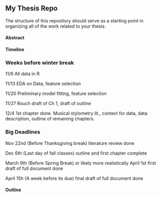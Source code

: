 ## My Thesis Repo

The structure of this repository should serve as a starting point in organizing all of the work related to your thesis.

#### Abstract



#### Timeline
### Weeks before winter break

11/6 All data in R

11/13 EDA on Data, feature selection

11/20 Preliminary model fitting, feature selection

11/27 Rouch draft of Ch 1, draft of outline

12/4 1st chapter done. Musical stylometry lit., context for data, data description, outline of remaining chapters. 


### Big Deadlines
Nov 22nd (Before Thanksgiving break) literature review done

Dec 6th (Last day of fall classes) outline and first chapter complete

March 9th (Before Spring Break) or likely more realistically April 1st first draft of full document done

April 15h (A week before its due) final draft of full document done

#### Outline

